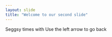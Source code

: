 ```yaml
---
layout: slide
title: "Welcome to our second slide"
---
```

Seggsy times with 
Use the left arrow to go back
